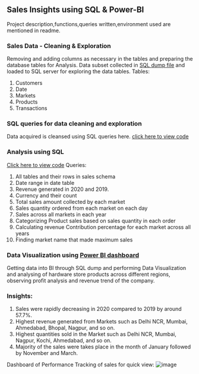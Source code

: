 ## Sales Insights using SQL & Power-BI

Project description,functions,queries written,environment used are mentioned in readme.

### Sales Data - Cleaning & Exploration
Removing and adding columns as necessary in the tables and preparing the database tables for Analysis.
Data subset collected in [SQL dump file](https://github.com/Abhimanyu-7/Sales-Insights/blob/main/Database%20dump.sql) and loaded to SQL server for exploring the data tables.
Tables:
1. Customers
2. Date
3. Markets
4. Products
5. Transactions

### SQL queries for data cleaning and exploration
Data acquired is cleansed using SQL queries here.
[click here to view code](https://github.com/Abhimanyu-7/Sales-Insights/blob/main/Data%20Cleaning%20%26%20Exploration%20using%20SQL.sql)

### Analysis using SQL
[Click here to view code](https://github.com/Abhimanyu-7/Sales-Insights/blob/main/Data%20Analysis%20using%20SQL.sql)
Queries:
1. All tables and their rows in sales schema
2. Date range in date table
3. Revenue generated in 2020 and 2019.
4. Currency and their count
5. Total sales amount collected by each market
6. Sales quantity ordered from each market on each day
7. Sales across all markets in each year
8. Categorizing Product sales based on sales quantity in each order
9. Calculating revenue Contribution percentage for each market across all years
10. Finding market name that made maximum sales

### Data Visualization using [Power BI dashboard](https://github.com/Abhimanyu-7/Sales-Insights/blob/main/Sales%20Insights%20-%20Visualization.pbix)
Getting data into BI through SQL dump and performing Data Visualization and analysing of hardware store products across different regions, observing profit analysis and revenue trend of the company.

### Insights:
1. Sales were rapidly decreasing in 2020 compared to 2019 by around 57.7%.
2. Highest revenue generated from Markets such as Delhi NCR, Mumbai, Ahmedabad, Bhopal, Nagpur, and so on.
3. Highest quantities sold in the Market such as Delhi NCR, Mumbai, Nagpur, Kochi, Ahmedabad, and so on.
4. Majority of the sales were takes place in the month of January followed by November and March.

Dashboard of Performance Tracking of sales for quick view:
![image](https://user-images.githubusercontent.com/106775145/209099717-295fd41e-fffc-4bdb-83ab-a50bbef24b86.png)
